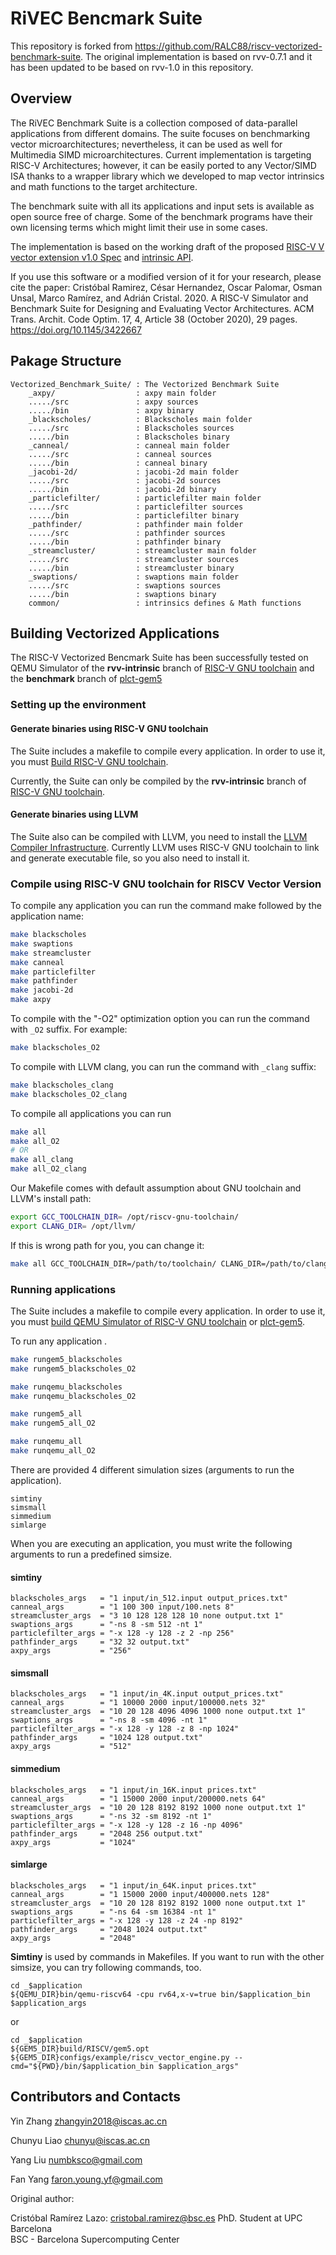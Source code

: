 # RiVEC Bencmark Suite

This repository is forked from https://github.com/RALC88/riscv-vectorized-benchmark-suite. The original implementation is based on rvv-0.7.1 and it has been updated to be based on rvv-1.0 in this repository.

## Overview

The RiVEC Benchmark Suite is a collection composed of data-parallel applications from different domains. The suite focuses on benchmarking vector microarchitectures; nevertheless, it can be used as well for Multimedia SIMD microarchitectures. Current implementation is targeting RISC-V Architectures; however, it can be easily ported to any Vector/SIMD ISA thanks to a wrapper library which we developed to map vector intrinsics and math functions to the target architecture.

The benchmark suite with all its applications and input sets is available as open source free of charge. Some of the benchmark programs have their own licensing terms which might limit their use in some cases.

The implementation is based on the working draft of the proposed [RISC-V V vector extension v1.0 Spec](https://github.com/riscv/riscv-v-spec) and [intrinsic API](https://github.com/riscv/rvv-intrinsic-doc).

If you use this software or a modified version of it for your research, please cite the paper:
Cristóbal Ramirez, César Hernandez, Oscar Palomar, Osman Unsal, Marco Ramírez, and Adrián Cristal. 2020. A RISC-V Simulator and Benchmark Suite for Designing and Evaluating Vector Architectures. ACM Trans. Archit. Code Optim. 17, 4, Article 38 (October 2020), 29 pages. https://doi.org/10.1145/3422667

## Pakage Structure

    Vectorized_Benchmark_Suite/ : The Vectorized Benchmark Suite
        _axpy/                  : axpy main folder
        ...../src               : axpy sources
        ...../bin               : axpy binary
        _blackscholes/          : Blackscholes main folder
        ...../src               : Blackscholes sources
        ...../bin               : Blackscholes binary
        _canneal/               : canneal main folder
        ...../src               : canneal sources
        ...../bin               : canneal binary
        _jacobi-2d/             : jacobi-2d main folder
        ...../src               : jacobi-2d sources
        ...../bin               : jacobi-2d binary
        _particlefilter/        : particlefilter main folder
        ...../src               : particlefilter sources
        ...../bin               : particlefilter binary
        _pathfinder/            : pathfinder main folder
        ...../src               : pathfinder sources
        ...../bin               : pathfinder binary
        _streamcluster/         : streamcluster main folder
        ...../src               : streamcluster sources
        ...../bin               : streamcluster binary
        _swaptions/             : swaptions main folder
        ...../src               : swaptions sources
        ...../bin               : swaptions binary
        common/                 : intrinsics defines & Math functions

## Building Vectorized Applications

The RISC-V Vectorized Bencmark Suite has been successfully tested on QEMU Simulator of the **rvv-intrinsic** branch of [RISC-V GNU toolchain](https://github.com/riscv-collab/riscv-gnu-toolchain) and the **benchmark** branch of [plct-gem5](https://github.com/plctlab/plct-gem5)

### Setting up the environment

#### Generate binaries using RISC-V GNU toolchain

The Suite includes a makefile to compile every application. In order to use it, you must [Build RISC-V GNU toolchain](./Build_RISCV_GNU_toolchain.md).

Currently, the Suite can only be compiled by the **rvv-intrinsic** branch of [RISC-V GNU toolchain](https://github.com/riscv-collab/riscv-gnu-toolchain).

#### Generate binaries using LLVM

The Suite also can be compiled with LLVM, you need to install the [LLVM Compiler Infrastructure](https://github.com/llvm/llvm-project). Currently LLVM uses RISC-V GNU toolchain to link and generate executable file, so you also need to install it.

### Compile using RISC-V GNU toolchain for RISCV Vector Version

To compile any application you can run the command make followed by the application name:

```bash
make blackscholes
make swaptions
make streamcluster
make canneal
make particlefilter
make pathfinder
make jacobi-2d
make axpy
```

To compile with the "-O2" optimization option you can run the command with `_O2` suffix. For example:

```bash
make blackscholes_O2
```

To compile with LLVM clang, you can run the command with `_clang` suffix:

```bash
make blackscholes_clang
make blackscholes_O2_clang
```

To compile all applications you can run

```bash
make all
make all_O2
# OR
make all_clang
make all_O2_clang
```

Our Makefile comes with default assumption about GNU toolchain and LLVM's install path:

```bash
export GCC_TOOLCHAIN_DIR= /opt/riscv-gnu-toolchain/
export CLANG_DIR= /opt/llvm/
```

If this is wrong path for you, you can change it:

```bash
make all GCC_TOOLCHAIN_DIR=/path/to/toolchain/ CLANG_DIR=/path/to/clang/
```

### Running applications

The Suite includes a makefile to compile every application. In order to use it, you must [build QEMU Simulator of RISC-V GNU toolchain](./Build_RISCV_GNU_toolchain.md) or [plct-gem5](https://github.com/plctlab/plct-gem5).

To run any application .

```bash
make rungem5_blackscholes
make rungem5_blackscholes_O2

make runqemu_blackscholes
make runqemu_blackscholes_O2

make rungem5_all
make rungem5_all_O2

make runqemu_all
make runqemu_all_O2
```

There are provided 4 different simulation sizes (arguments to run the application).

```
simtiny 
simsmall
simmedium
simlarge
```

When you are executing an application, you must write the following arguments to run a predefined simsize.

#### simtiny

```
blackscholes_args   = "1 input/in_512.input output_prices.txt"
canneal_args        = "1 100 300 input/100.nets 8"
streamcluster_args  = "3 10 128 128 128 10 none output.txt 1"
swaptions_args      = "-ns 8 -sm 512 -nt 1"
particlefilter_args = "-x 128 -y 128 -z 2 -np 256"
pathfinder_args     = "32 32 output.txt"
axpy_args           = "256"
```

#### simsmall

```
blackscholes_args   = "1 input/in_4K.input output_prices.txt"
canneal_args        = "1 10000 2000 input/100000.nets 32"
streamcluster_args  = "10 20 128 4096 4096 1000 none output.txt 1"
swaptions_args      = "-ns 8 -sm 4096 -nt 1"
particlefilter_args = "-x 128 -y 128 -z 8 -np 1024"
pathfinder_args     = "1024 128 output.txt"
axpy_args           = "512"
```

#### simmedium

```
blackscholes_args   = "1 input/in_16K.input prices.txt"
canneal_args        = "1 15000 2000 input/200000.nets 64"
streamcluster_args  = "10 20 128 8192 8192 1000 none output.txt 1"
swaptions_args      = "-ns 32 -sm 8192 -nt 1"
particlefilter_args = "-x 128 -y 128 -z 16 -np 4096"
pathfinder_args     = "2048 256 output.txt"
axpy_args           = "1024"
```

#### simlarge

```
blackscholes_args   = "1 input/in_64K.input prices.txt"
canneal_args        = "1 15000 2000 input/400000.nets 128"
streamcluster_args  = "10 20 128 8192 8192 1000 none output.txt 1"
swaptions_args      = "-ns 64 -sm 16384 -nt 1"
particlefilter_args = "-x 128 -y 128 -z 24 -np 8192"
pathfinder_args     = "2048 1024 output.txt"
axpy_args           = "2048"
```

**Simtiny** is used by commands in Makefiles. If you want to run with the other simsize, you can try following commands, too.

```
cd _$application
${QEMU_DIR}bin/qemu-riscv64 -cpu rv64,x-v=true bin/$application_bin $application_args
```

or

```
cd _$application
${GEM5_DIR}build/RISCV/gem5.opt ${GEM5_DIR}configs/example/riscv_vector_engine.py --cmd="${PWD}/bin/$application_bin $application_args"
```

## Contributors and Contacts

Yin Zhang   zhangyin2018@iscas.ac.cn

Chunyu Liao chunyu@iscas.ac.cn

Yang Liu    numbksco@gmail.com

Fan Yang faron.young.yf@gmail.com

Original author:

Cristóbal Ramírez Lazo: cristobal.ramirez@bsc.es
PhD. Student at UPC Barcelona   
BSC - Barcelona Supercomputing Center
